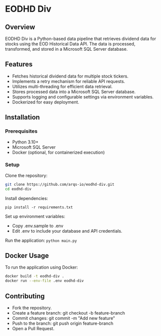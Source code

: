 # EODHD Div
## Overview
EODHD Div is a Python-based data pipeline that retrieves dividend data for stocks using the EOD Historical Data API. The data is processed, transformed, and stored in a Microsoft SQL Server database.

## Features
- Fetches historical dividend data for multiple stock tickers.
- Implements a retry mechanism for reliable API requests.
- Utilizes multi-threading for efficient data retrieval.
- Stores processed data into a Microsoft SQL Server database.
- Supports logging and configurable settings via environment variables.
- Dockerized for easy deployment.

## Installation
### Prerequisites
- Python 3.10+
- Microsoft SQL Server
- Docker (optional, for containerized execution)

### Setup
Clone the repository:

```bash
git clone https://github.com/arqs-io/eodhd-div.git
cd eodhd-div
```

Install dependencies:

`pip install -r requirements.txt`

Set up environment variables:

- Copy .env.sample to .env
- Edit .env to include your database and API credentials.

Run the application:
`python main.py`

## Docker Usage

To run the application using Docker:


```bash
docker build -t eodhd-div .
docker run --env-file .env eodhd-div
```

## Contributing
- Fork the repository.
- Create a feature branch: git checkout -b feature-branch
- Commit changes: git commit -m "Add new feature"
- Push to the branch: git push origin feature-branch
- Open a Pull Request.